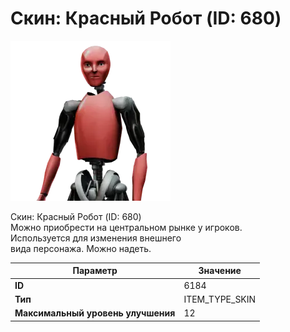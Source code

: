 # Скин: Красный Робот (ID: 680)

![Item Image](../img/6184.webp?raw=true)

Скин: Красный Робот (ID: 680)<br>Можно приобрести на центральном рынке у игроков.<br>Используется для изменения внешнего<br>вида персонажа. Можно надеть.


| Параметр | Значение |
|----------|----------|
| **ID** | 6184 |
| **Тип** | ITEM_TYPE_SKIN |
| **Максимальный уровень улучшения** | 12 |

